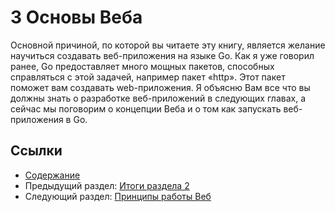 # 3 Основы Веба

Основной причиной, по которой вы читаете эту книгу, является желание научиться создавать веб-приложения на языке Go. Как я уже говорил ранее, Go предоставляет много мощных пакетов, способных справляться с этой задачей, например пакет «http». Этот пакет поможет вам создавать web-приложения. Я объясню Вам все что вы должны знать о разработке веб-приложений в следующих главах, а сейчас мы поговорим о концепции Веба и о том как запускать веб-приложения в Go.

## Ссылки

- [Содержание](preface.md)
- Предыдущий раздел: [Итоги раздела 2](02.8.md)
- Следующий раздел: [Принципы работы Веб](03.1.md)
